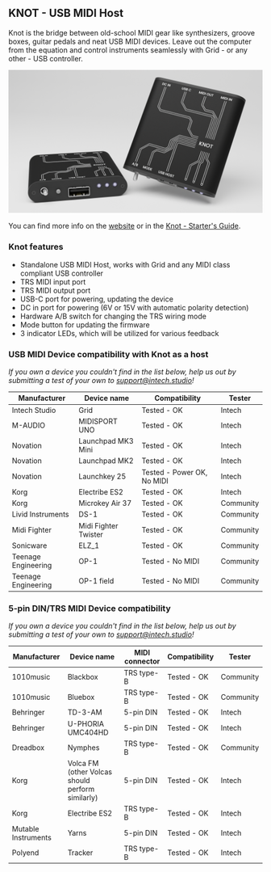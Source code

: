 ## KNOT - USB MIDI Host

Knot is the bridge between old-school MIDI gear like synthesizers, groove boxes, guitar pedals and neat USB MIDI devices. Leave out the computer from the equation and control instruments seamlessly with Grid - or any other - USB controller.

![knot, the standalone usb midi host](./documentation/knot.png)

You can find more info on the [website](https://intech.studio/shop/knot) or in the [Knot - Starter's Guide](https://docs.intech.studio/guides/guide/knot-start).

### Knot features

- Standalone USB MIDI Host, works with Grid and any MIDI class compliant USB controller
- TRS MIDI input port
- TRS MIDI output port
- USB-C port for powering, updating the device
- DC in port for powering (6V or 15V with automatic polarity detection)
- Hardware A/B switch for changing the TRS wiring mode
- Mode button for updating the firmware
- 3 indicator LEDs, which will be utilized for various feedback



### USB MIDI Device compatibility with Knot as a host

*If you own a device you couldn't find in the list below, help us out by submitting a test of your own to support@intech.studio!*

| Manufacturer | Device name | Compatibility | Tester |
| ---- | ---- | ---- | ---- |
| Intech Studio  |   Grid         | Tested - OK | Intech |
| M-AUDIO  |   MIDISPORT UNO         | Tested - OK | Intech |
|   Novation   | Launchpad MK3 Mini  | Tested - OK | Intech |
|    Novation  | Launchpad MK2     | Tested - OK | Intech |
|    Novation  | Launchkey 25   | Tested - Power OK, No MIDI | Intech |
|    Korg  | Electribe ES2  |  Tested - OK | Intech |
|    Korg  | Microkey Air 37  |  Tested - OK | Community |
|    Livid Instruments  | DS-1  |  Tested - OK | Community |
|    Midi Fighter  | Midi Fighter Twister  |  Tested - OK | Community |
|    Sonicware  | ELZ_1  |  Tested - OK | Community |
|    Teenage Engineering  | OP-1  |  Tested - No MIDI | Community |
|    Teenage Engineering  | OP-1 field |  Tested - No MIDI | Community |


### 5-pin DIN/TRS MIDI Device compatibility

*If you own a device you couldn't find in the list below, help us out by submitting a test of your own to support@intech.studio!*

| Manufacturer | Device name | MIDI connector |Compatibility | Tester |
| ---- | ---- | ---- | ---- | ---- |
| 1010music |   Blackbox | TRS type-B       | Tested - OK |  Community |
| 1010music |   Bluebox | TRS type-B       | Tested - OK |  Community |
|Behringer |   TD-3-AM | 5-pin DIN       | Tested - OK |  Intech |
|Behringer |   U-PHORIA UMC404HD | 5-pin DIN     | Tested - OK | Intech |
|   Dreadbox  | Nymphes  | TRS type-B  | Tested - OK | Community |
|   Korg   | Volca FM (other Volcas should perform similarly)  |  5-pin DIN | Tested - OK | Intech |
|   Korg  | Electribe ES2  | TRS type-B  | Tested - OK | Intech |
| Mutable Instruments |   Yarns | 5-pin DIN     | Tested - OK | Intech |
|    Polyend  | Tracker  | TRS type-B | Tested - OK | Intech |

<!---
### Comunity contributors

A big thank you to our community contributors for testing these devices: 
- Michal
- Tibi


|    Dirtywave  | M8 Tracker  | TRS type-A | Untested | - |
|   Audiothingies   | Micromonsta 2  | TRS type-A | Untested | - |
|    Bastl Instruments  | Softpop SP2  | 5-pin DIN | Untested | - |
|    Elektron  | Octatrack  | 5-pin DIN | Untested | - |
|    Elektron  | Syntakt  | 5-pin DIN | Untested | - |
|    Elektron  | Digitakt  | 5-pin DIN | Untested | - |
|    Elektron  | Digitone  | 5-pin DIN | Untested | - |
|    Elektron  | Analog Rytm  | 5-pin DIN | Untested | - |
|    Elektron  | Analog Four  | 5-pin DIN | Untested | - |
|    Elektron  | Analog Keys  | 5-pin DIN | Untested | - |
|    Elektron  | Model:Samples  | TRS type-A | Untested | - |
|    Elektron  | Model:Cycles  | TRS type-A | Untested | - |
|    Arturia  | Microfreak  | TRS type-A  | Untested | - |
--->
